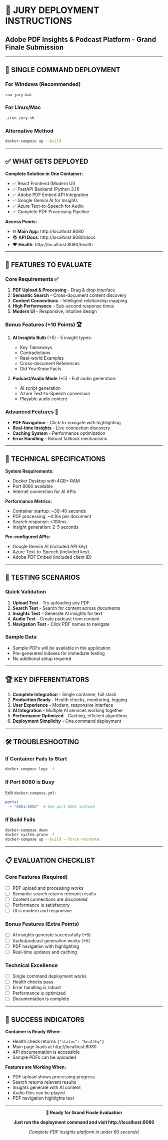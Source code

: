 # 🎯 JURY DEPLOYMENT INSTRUCTIONS
## Adobe PDF Insights & Podcast Platform - Grand Finale Submission

---

## 🚀 SINGLE COMMAND DEPLOYMENT

### For Windows (Recommended)
```cmd
run-jury.bat
```

### For Linux/Mac
```bash
./run-jury.sh
```

### Alternative Method
```bash
docker-compose up --build
```

---

## ✅ WHAT GETS DEPLOYED

**Complete Solution in One Container:**
- ✅ React Frontend (Modern UI)
- ✅ FastAPI Backend (Python 3.11)
- ✅ Adobe PDF Embed API Integration
- ✅ Google Gemini AI for Insights
- ✅ Azure Text-to-Speech for Audio
- ✅ Complete PDF Processing Pipeline

**Access Points:**
- 🌐 **Main App**: http://localhost:8080
- 📚 **API Docs**: http://localhost:8080/docs
- ❤️ **Health**: http://localhost:8080/health

---

## 🎯 FEATURES TO EVALUATE

### Core Requirements ✅
1. **PDF Upload & Processing** - Drag & drop interface
2. **Semantic Search** - Cross-document content discovery
3. **Content Connections** - Intelligent relationship mapping
4. **High Performance** - Sub-second response times
5. **Modern UI** - Responsive, intuitive design

### Bonus Features (+10 Points) 🏆
1. **AI Insights Bulb** (+5) - 5 insight types:
   - Key Takeaways
   - Contradictions
   - Real-world Examples
   - Cross-document References
   - Did You Know Facts

2. **Podcast/Audio Mode** (+5) - Full audio generation:
   - AI script generation
   - Azure Text-to-Speech conversion
   - Playable audio content

### Advanced Features 🌟
- **PDF Navigation** - Click-to-navigate with highlighting
- **Real-time Insights** - Live connection discovery
- **Caching System** - Performance optimization
- **Error Handling** - Robust fallback mechanisms

---

## 🔧 TECHNICAL SPECIFICATIONS

**System Requirements:**
- Docker Desktop with 4GB+ RAM
- Port 8080 available
- Internet connection for AI APIs

**Performance Metrics:**
- Container startup: ~30-40 seconds
- PDF processing: ~0.16s per document
- Search response: <100ms
- Insight generation: 2-5 seconds

**Pre-configured APIs:**
- Google Gemini AI (included API key)
- Azure Text-to-Speech (included key)
- Adobe PDF Embed (included client ID)

---

## 🧪 TESTING SCENARIOS

### Quick Validation
1. **Upload Test** - Try uploading any PDF
2. **Search Test** - Search for content across documents  
3. **Insights Test** - Generate AI insights for text
4. **Audio Test** - Create podcast from content
5. **Navigation Test** - Click PDF names to navigate

### Sample Data
- Sample PDFs will be available in the application
- Pre-generated indexes for immediate testing
- No additional setup required

---

## 🏆 KEY DIFFERENTIATORS

1. **Complete Integration** - Single container, full stack
2. **Production Ready** - Health checks, monitoring, logging
3. **User Experience** - Modern, responsive interface
4. **AI Integration** - Multiple AI services working together
5. **Performance Optimized** - Caching, efficient algorithms
6. **Deployment Simplicity** - One command deployment

---

## 🛠️ TROUBLESHOOTING

### If Container Fails to Start
```bash
docker-compose logs -f
```

### If Port 8080 is Busy
Edit `docker-compose.yml`:
```yaml
ports:
  - "8081:8080"  # Use port 8081 instead
```

### If Build Fails
```bash
docker-compose down
docker system prune -f
docker-compose up --build --force-recreate
```

---

## 📋 EVALUATION CHECKLIST

### Core Features (Required)
- [ ] PDF upload and processing works
- [ ] Semantic search returns relevant results
- [ ] Content connections are discovered
- [ ] Performance is satisfactory
- [ ] UI is modern and responsive

### Bonus Features (Extra Points)
- [ ] AI insights generate successfully (+5)
- [ ] Audio/podcast generation works (+5)
- [ ] PDF navigation with highlighting
- [ ] Real-time updates and caching

### Technical Excellence
- [ ] Single command deployment works
- [ ] Health checks pass
- [ ] Error handling is robust
- [ ] Performance is optimized
- [ ] Documentation is complete

---

## 🎉 SUCCESS INDICATORS

**Container is Ready When:**
- Health check returns `{"status": "healthy"}`
- Main page loads at http://localhost:8080
- API documentation is accessible
- Sample PDFs can be uploaded

**Features are Working When:**
- PDF upload shows processing progress
- Search returns relevant results
- Insights generate with AI content
- Audio files can be played
- PDF navigation highlights text

---

<div align="center">

**🏅 Ready for Grand Finale Evaluation**

**Just run the deployment command and visit http://localhost:8080**

*Complete PDF insights platform in under 60 seconds!*

</div>
